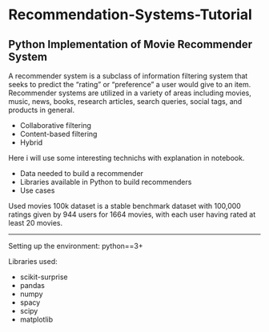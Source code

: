 # Recommendation-Systems-Tutorial
## Python Implementation of Movie Recommender System

A recommender system is a subclass of information filtering system that seeks to predict the “rating” or “preference” a user would give to an item. 
Recommender systems are utilized in a variety of areas including movies, music, news, books, research articles, search queries, social tags, and products in general.
* Collaborative filtering
* Content-based filtering
* Hybrid

Here i will use some interesting technichs with explanation in notebook.
* Data needed to build a recommender
* Libraries available in Python to build recommenders
* Use cases 

Used movies 100k dataset is a stable benchmark dataset with 100,000 ratings given by 944 users for 1664 movies, with each user having rated at least 20 movies.

<hr>

Setting up the environment:
python==3+

Libraries used:

* scikit-surprise
* pandas
* numpy
* spacy
* scipy
* matplotlib
